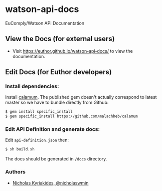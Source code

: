 # watson-api-docs
EuComply/Watson API Documentation

## View the Docs (for external users)

- Visit https://euthor.github.io/watson-api-docs/ to view the documentation.

## Edit Docs (for Euthor developers)

### Install dependencies:

Install [calamum](https://github.com/malachheb/calamum). The published gem
doesn't actually correspond to latest master so we have to bundle directly
from Github:

```bash
$ gem install specific_install
$ gem specific_install https://github.com/malachheb/calamum
```

### Edit API Definition and generate docs:

Edit `api-definition.json` then:

```bash
$ sh build.sh
```

The docs should be generated in `/docs` directory.

### Authors

- [Nicholas Kyriakides, @nicholaswmin](https://github.com/nicholaswmin)
